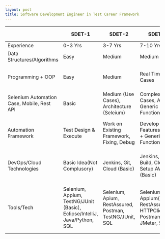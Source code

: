 ```yaml
---
layout: post
title: Software Development Engineer in Test Career Framework
---
```


|     | SDET-1 | SDET-2 | SDET-3 | Staff SDET | Principle SDET/Architect |
| --- | --- | --- | --- | --- | --- |
| Experience | 0-3 Yrs | 3-7 Yrs | 7-10 Yrs | 10-13 Yrs | 14+ Yrs |
| Data Structures/Algorithms | Easy | Medium | Medium | Hard | Complex |
| Programming + OOP | Easy | Medium | Real Time Cases | RT Cases, OOP & Design Patterns | RT Cases & Design Patterns & OOP |
| Selenium Automation Case, Mobile, Rest API | Basic | Medium (Use Cases), Architecture (Seleium) | Complex RT Cases, Arch, Generic Functions | Complex RT Cases, Best Approach | Designing, Generic Apps & Libs, Tools, Labs, Cloud |
| Automation Framework | Test Design & Execute | Work on Existing Framework, Fixing, Debug | Develop New Features + Fix + Generic Functions | Framework Setup, Libs, Execution | Infrastructure Setup, Core Automation Libraries, New Trends |
| DevOps/Cloud Technologies | Basic Idea(Not Complusory) | Jenkins, Git, Cloud (Basic) | Jenkins, Git, Build, Cloud Setup AWS (Basic) | Pipeline Setup CI/CD, PR, Git, Docker | CI/CD Pipeline, Jenkins, Docker Images, AWS Cloud, K8s |
| Tools/Tech | Selenium, Appium, TestNG/JUnit (Basic), Eclipse/IntelliJ, Java/Python, SQL | Selenium, Apium, RestAssured, Postman, TestNG/JUnit, SQL | Selenium(E2E), Appium(E2E), RestAssured, HTTPClient, Postman, JMeter, SQL | WebDriver IO, Cypress, Appium, Build Tools (Maven, Ant, Gradle), BE, Performance | Java, Python, Shell, JS, React/Angular, Lars?, Framworks for multiple Projects, Open Source |
